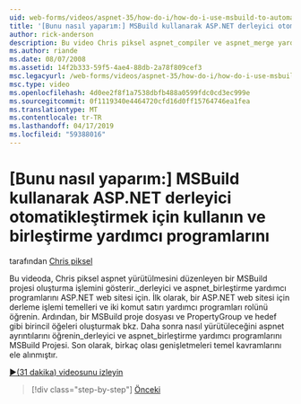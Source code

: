 ```yaml
---
uid: web-forms/videos/aspnet-35/how-do-i/how-do-i-use-msbuild-to-automate-the-aspnet-compiler-and-merge-utilities
title: '[Bunu nasıl yaparım:] MSBuild kullanarak ASP.NET derleyici otomatikleştirmek için kullanın ve birleştirme yardımcı programlarını | Microsoft Docs'
author: rick-anderson
description: Bu video Chris piksel aspnet_compiler ve aspnet_merge yardımcı programları yürütülmesi için bir ASP düzenleyen bir MSBuild projesi oluşturma işlemini gösterir...
ms.author: riande
ms.date: 08/07/2008
ms.assetid: 14f2b333-59f5-4ae4-88db-2a78f809cef3
msc.legacyurl: /web-forms/videos/aspnet-35/how-do-i/how-do-i-use-msbuild-to-automate-the-aspnet-compiler-and-merge-utilities
msc.type: video
ms.openlocfilehash: 4d0ee2f8f1a7538dbfb488a0599fdc0cd3ec999e
ms.sourcegitcommit: 0f1119340e4464720cfd16d0ff15764746ea1fea
ms.translationtype: MT
ms.contentlocale: tr-TR
ms.lasthandoff: 04/17/2019
ms.locfileid: "59388016"
---
```

# <a name="how-do-i-use-msbuild-to-automate-the-aspnet-compiler-and-merge-utilities"></a>[Bunu nasıl yaparım:] MSBuild kullanarak ASP.NET derleyici otomatikleştirmek için kullanın ve birleştirme yardımcı programlarını

tarafından [Chris piksel](https://twitter.com/chrispels)

Bu videoda, Chris piksel aspnet yürütülmesini düzenleyen bir MSBuild projesi oluşturma işlemini gösterir.\_derleyici ve aspnet\_birleştirme yardımcı programlarını ASP.NET web sitesi için. İlk olarak, bir ASP.NET web sitesi için derleme işlemi temelleri ve iki komut satırı yardımcı programları rolünü öğrenin. Ardından, bir MSBuild proje dosyası ve PropertyGroup ve hedef gibi birincil öğeleri oluşturmak bkz. Daha sonra nasıl yürütüleceğini aspnet ayrıntılarını öğrenin\_derleyici ve aspnet\_birleştirme yardımcı programlarını MSBuild Projesi. Son olarak, birkaç olası genişletmeleri temel kavramlarını ele alınmıştır.

[&#9654;(31 dakika) videosunu izleyin](https://channel9.msdn.com/Blogs/ASP-NET-Site-Videos/how-do-i-use-msbuild-to-automate-the-aspnet-compiler-and-merge-utilities)

> [!div class="step-by-step"]
> [Önceki](how-do-i-serialize-a-graph-with-the-entity-framework.md)
